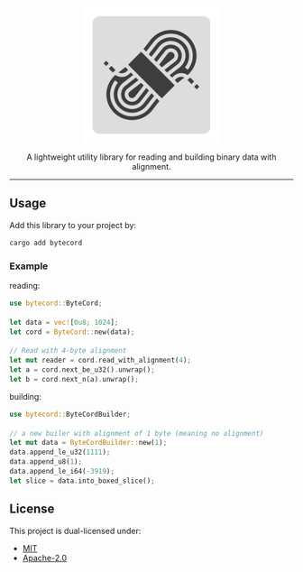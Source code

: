 <p align="center">
  <img alt="bytecord icon" src="bytecord.png" width="240" />
</p>
<p align="center">
  A lightweight utility library for reading and building binary data with alignment.
</p>
<hr />

## Usage

Add this library to your project by:

```bash
cargo add bytecord
```

### Example

reading:

```rust
use bytecord::ByteCord;

let data = vec![0u8; 1024];
let cord = ByteCord::new(data);

// Read with 4-byte alignment
let mut reader = cord.read_with_alignment(4);
let a = cord.next_be_u32().unwrap();
let b = cord.next_n(a).unwrap();
```

building:

```rust
use bytecord::ByteCordBuilder;

// a new builer with alignment of 1 byte (meaning no alignment)
let mut data = ByteCordBuilder::new(1);
data.append_le_u32(1111);
data.append_u8(1);
data.append_le_i64(-3919);
let slice = data.into_boxed_slice();
```

## License

This project is dual-licensed under:

- [MIT](LICENSE-MIT)
- [Apache-2.0](LICENSE-APACHE-2.0)
